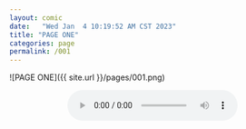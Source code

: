 ```yaml
---
layout: comic
date:   "Wed Jan  4 10:19:52 AM CST 2023"
title: "PAGE ONE"
categories: page
permalink: /001
---
```

![PAGE ONE]({{ site.url }}/pages/001.png)

<center><audio controls>
  <source src="https://lwflouisa.github.io/MyDiscography/audio/uploadedfairty_deeplore_70bpm.mp3" type="audio/ogg">
Your browser does not support the audio element.
</audio></center>
